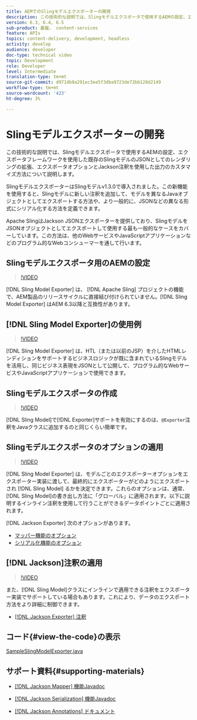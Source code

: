 ```yaml
---
title: AEMでのSlingモデルエクスポーターの開発
description: この技術的な説明では、Slingモデルエクスポータで使用するAEMの設定、エクスポータフレームワークを使用した既存のSlingモデルのJSONとしてのレンダリングの拡張、エクスポータオプションとJackson注釈を使用した出力のカスタマイズ方法について説明します。
version: 6.3, 6.4, 6.5
sub-product: 基盤， content-services
feature: APIs
topics: content-delivery, development, headless
activity: develop
audience: developer
doc-type: technical video
topic: Development
role: Developer
level: Intermediate
translation-type: tm+mt
source-git-commit: d9714b9a291ec3ee5f3dba9723de72bb120d2149
workflow-type: tm+mt
source-wordcount: '423'
ht-degree: 3%

---
```



# Slingモデルエクスポーターの開発

この技術的な説明では、Slingモデルエクスポータで使用するAEMの設定、エクスポータフレームワークを使用した既存のSlingモデルのJSONとしてのレンダリングの拡張、エクスポータオプションとJackson注釈を使用した出力のカスタマイズ方法について説明します。

SlingモデルエクスポーターはSlingモデルv1.3.0で導入されました。この新機能を使用すると、Slingモデルに新しい注釈を追加して、モデルを異なるJavaオブジェクトとしてエクスポートする方法や、より一般的に、JSONなどの異なる形式にシリアル化する方法を定義できます。

Apache SlingはJackson JSONエクスポーターを提供しており、SlingモデルをJSONオブジェクトとしてエクスポートして使用する最も一般的なケースをカバーしています。この方法は、他のWebサービスやJavaScriptアプリケーションなどのプログラム的なWebコンシューマーを通して行います。

## Slingモデルエクスポータ用のAEMの設定

>[!VIDEO](https://video.tv.adobe.com/v/16862/?quality=12&learn=on)

[!DNL Sling Model Exporter] は、 [!DNL Apache Sling] プロジェクトの機能で、AEM製品のリリースサイクルに直接結び付けられていません。[!DNL Sling Model Exporter] はAEM 6.3以降と互換性があります。

## [!DNL Sling Model Exporter]の使用例

>[!VIDEO](https://video.tv.adobe.com/v/16863/?quality=12&learn=on)

[!DNL Sling Model Exporter] は、HTL（または以前のJSP）を介したHTMLレンディションをサポートするビジネスロジックが既に含まれているSlingモデルを活用し、同じビジネス表現をJSONとして公開して、プログラム的なWebサービスやJavaScriptアプリケーションで使用できます。

## Slingモデルエクスポータの作成

>[!VIDEO](https://video.tv.adobe.com/v/16864/?quality=12&learn=on)

[!DNL Sling Model]で[!DNL Exporter]サポートを有効にするのは、`@Exporter`注釈をJavaクラスに追加するのと同じくらい簡単です。

## Slingモデルエクスポータのオプションの適用

>[!VIDEO](https://video.tv.adobe.com/v/16865/?quality=12&learn=on)

[!DNL Sling Model Exporter] は、モデルごとのエクスポーターオプションをエクスポーター実装に渡して、最終的にエクスポーターがどのようにエクスポートされ [!DNL Sling Model] るかを決定できます。これらのオプションは、通常、[!DNL Sling Model]の書き出し方法に「グローバル」に適用されます。以下に説明するインライン注釈を使用して行うことができるデータポイントごとに適用されます。

[!DNL Jackson Exporter] 次のオプションがあります。

* [マッパー機能のオプション](https://static.javadoc.io/com.fasterxml.jackson.core/jackson-databind/2.8.5/com/fasterxml/jackson/databind/MapperFeature.html)
* [シリアル化機能のオプション](https://static.javadoc.io/com.fasterxml.jackson.core/jackson-databind/2.8.5/com/fasterxml/jackson/databind/SerializationFeature.html)

## [!DNL Jackson]注釈の適用

>[!VIDEO](https://video.tv.adobe.com/v/16866/?quality=12&learn=on)

また、[!DNL Sling Model]クラスにインラインで適用できる注釈をエクスポーター実装でサポートしている場合もあります。これにより、データのエクスポート方法をより詳細に制御できます。

* [[!DNL Jackson Exporter] 注釈](https://github.com/FasterXML/jackson-annotations/wiki/Jackson-Annotations)

## コード{#view-the-code}の表示

[SampleSlingModelExporter.java](https://github.com/Adobe-Consulting-Services/acs-aem-samples/blob/master/core/src/main/java/com/adobe/acs/samples/models/SampleSlingModelExporter.java)

## サポート資料{#supporting-materials}

* [[!DNL Jackson Mapper] 機能Javadoc](https://static.javadoc.io/com.fasterxml.jackson.core/jackson-databind/2.8.5/com/fasterxml/jackson/databind/MapperFeature.html)
* [[!DNL Jackson Serialization] 機能Javadoc](https://static.javadoc.io/com.fasterxml.jackson.core/jackson-databind/2.8.5/com/fasterxml/jackson/databind/SerializationFeature.html)

* [[!DNL Jackson Annotations] ドキュメント](https://github.com/FasterXML/jackson-annotations/wiki/Jackson-Annotations)
